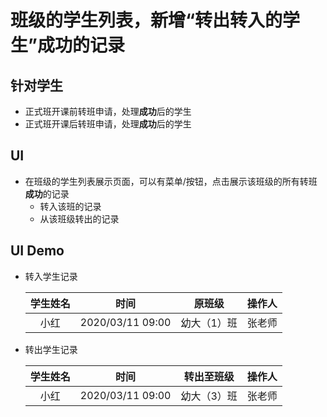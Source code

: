 # 班级的学生列表，新增“转出转入的学生”成功的记录

## 针对学生
* 正式班开课前转班申请，处理**成功**后的学生
* 正式班开课后转班申请，处理**成功**后的学生

## UI
* 在班级的学生列表展示页面，可以有菜单/按钮，点击展示该班级的所有转班**成功**的记录
  * 转入该班的记录
  * 从该班级转出的记录

## UI Demo

* 转入学生记录

  | 学生姓名 | 时间 | 原班级 | 操作人 |
  | :--: | :--: | :--: | :--: |
  | 小红 | 2020/03/11 09:00 | 幼大（1）班 | 张老师 |

* 转出学生记录

  | 学生姓名 | 时间 | 转出至班级 | 操作人 |
  | :--: | :--: | :--: | :--: |
  | 小红 | 2020/03/11 09:00 | 幼大（3）班 | 张老师 |

